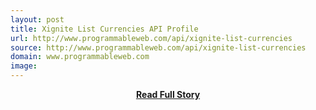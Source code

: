 ```yaml
---
layout: post
title: Xignite List Currencies API Profile
url: http://www.programmableweb.com/api/xignite-list-currencies
source: http://www.programmableweb.com/api/xignite-list-currencies
domain: www.programmableweb.com
image: 
---
```


<p></p>
<center><p><a href="http://www.programmableweb.com/api/xignite-list-currencies" style='padding:25px; font-sze:18px; font-weight: bold;'>Read Full Story</a></p></center>
